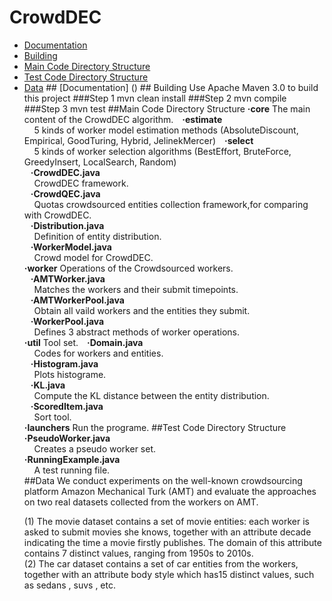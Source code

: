 # CrowdDEC 
<ul>
    <li> <a href ="#a1">Documentation</a>
    <li> <a href ="#a2">Building</a>
    <li> <a href ="#a3">Main Code Directory Structure</a>
    <li> <a href ="#a4">Test Code Directory Structure</a>
    <li> <a href ="#a5">Data</a>
## <a id="a1" name="a1"></a>[Documentation] ()
## <a id="a2" name="a2"></a>Building  
Use Apache Maven 3.0 to build this project
###Step 1  
    mvn clean install
###Step 2  
    mvn compile
###Step 3  
    mvn test 
##<a id="a3" name="a3"></a>Main Code Directory Structure  
<strong>·core</strong>   
The main content of the CrowdDEC algorithm.  
<strong>&nbsp;&nbsp;&nbsp;·estimate</strong><br>
<a>&nbsp;&nbsp;&nbsp;&nbsp;5 kinds of worker model estimation methods (AbsoluteDiscount, Empirical, GoodTuring, Hybrid, JelinekMercer)<a>  
<strong>&nbsp;&nbsp;&nbsp;·select</strong><br>
<a>&nbsp;&nbsp;&nbsp;&nbsp;5 kinds of worker selection algorithms (BestEffort, BruteForce, GreedyInsert, LocalSearch, Random)<a><br>
<strong>&nbsp;&nbsp;&nbsp;·CrowdDEC.java</strong><br>
<a>&nbsp;&nbsp;&nbsp;&nbsp;CrowdDEC framework.<a><br>
<strong>&nbsp;&nbsp;&nbsp;·CrowdQEC.java</strong><br>
<a>&nbsp;&nbsp;&nbsp;&nbsp;Quotas crowdsourced entities collection framework,for comparing with CrowdDEC.<a><br>
<strong>&nbsp;&nbsp;&nbsp;·Distribution.java</strong><br>
<a>&nbsp;&nbsp;&nbsp;&nbsp;Definition of entity distribution.<a><br>
<strong>&nbsp;&nbsp;&nbsp;·WorkerModel.java</strong><br>
<a>&nbsp;&nbsp;&nbsp;&nbsp;Crowd model for CrowdDEC.<a><br>
<strong>·worker</strong>  
Operations of the Crowdsourced workers.<br>
<strong>&nbsp;&nbsp;&nbsp;·AMTWorker.java</strong><br>
<a>&nbsp;&nbsp;&nbsp;&nbsp;Matches the workers and their submit timepoints.<a><br>
<strong>&nbsp;&nbsp;&nbsp;·AMTWorkerPool.java</strong><br>
<a>&nbsp;&nbsp;&nbsp;&nbsp;Obtain all vaild workers and the entities they submit.<a><br>
<strong>&nbsp;&nbsp;&nbsp;·WorkerPool.java</strong><br>
<a>&nbsp;&nbsp;&nbsp;&nbsp;Defines 3 abstract methods of worker operations.<a><br>
<strong>·util</strong>  
Tool set.  
<strong>&nbsp;&nbsp;&nbsp;·Domain.java</strong><br>
<a>&nbsp;&nbsp;&nbsp;&nbsp;Codes for workers and entities.<a><br>
<strong>&nbsp;&nbsp;&nbsp;·Histogram.java</strong><br>
<a>&nbsp;&nbsp;&nbsp;&nbsp;Plots histograme.<a><br>
<strong>&nbsp;&nbsp;&nbsp;·KL.java</strong><br>
<a>&nbsp;&nbsp;&nbsp;&nbsp;Compute the KL distance between the entity distribution.<a><br>
<strong>&nbsp;&nbsp;&nbsp;·ScoredItem.java</strong><br>
<a>&nbsp;&nbsp;&nbsp;&nbsp;Sort tool.<a><br>
<strong>·launchers</strong>  
Run the programe.  
##<a id="a4" name="a4"></a>Test Code Directory Structure 
<strong>·PseudoWorker.java</strong><br>
<a>&nbsp;&nbsp;&nbsp;&nbsp;Creates a pseudo worker set.<a><br>
<strong>·RunningExample.java</strong><br>
<a>&nbsp;&nbsp;&nbsp;&nbsp;A test running file.<a><br>
##<a id="a5" name="a5"></a>Data
 We conduct experiments on the well-known crowdsourcing platform Amazon Mechanical Turk (AMT) and evaluate the approaches on two real datasets collected from the workers on AMT.  
 
(1) The movie dataset contains a set of movie entities: each worker is asked to submit movies she knows, together with an attribute decade indicating the time a movie firstly publishes. The domain of this attribute contains 7 distinct values, ranging from 1950s to 2010s.  
(2) The car dataset contains a set of car entities from the workers, together with an attribute body style which has15 distinct values, such as sedans , suvs , etc.

